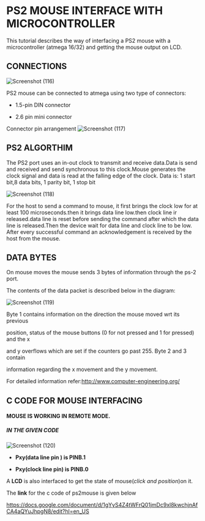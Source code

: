 # PS2 MOUSE INTERFACE WITH MICROCONTROLLER 
This tutorial describes the way of interfacing a PS2 mouse with a microcontroller
(atmega 16/32) and getting the mouse output on LCD.
## CONNECTIONS
![Screenshot (116)](https://user-images.githubusercontent.com/64007722/79949389-1f651a80-8493-11ea-84ec-bc75c745c532.png)


PS2 mouse can be connected to atmega using two type of connectors:
- 1.5-pin DIN connector

- 2.6 pin mini connector

Connector pin arrangement
![Screenshot (117)](https://user-images.githubusercontent.com/64007722/79949508-4d4a5f00-8493-11ea-8d23-af57a6881241.png)


## PS2 ALGORTHIM
The PS2 port uses an in-out clock to transmit and receive data.Data is send and
received and send synchronous to this clock.Mouse generates the clock signal and
data is read at the falling edge of the clock.
Data is: 1 start bit,8 data bits, 1 parity bit, 1 stop bit

![Screenshot (118)](https://user-images.githubusercontent.com/64007722/79949725-9e5a5300-8493-11ea-85e0-3d81b0409b39.png)



For the host to send a command to mouse, it first brings the clock low for at least
100 microseconds.then it brings data line low.then clock line ir released.data line is
reset before sending the command after which the data line is released.Then the
device wait for data line and clock line to be low. After every successful command
an acknowledgement is received by the host from the mouse. 

## DATA BYTES
On mouse moves the mouse sends 3 bytes of information through the ps-2 port.

The contents of the data packet is described below in the diagram: 

![Screenshot (119)](https://user-images.githubusercontent.com/64007722/79949942-f729eb80-8493-11ea-8754-68ab3c59db98.png)



Byte 1 contains information on the direction the mouse moved wrt its previous

position, status of the mouse buttons (0 for not pressed and 1 for pressed) and the x

and y overflows which are set if the counters go past 255. Byte 2 and 3 contain

information regarding the x movement and the y movement.

For detailed information refer:http://www.computer-engineering.org/

## C CODE FOR MOUSE INTERFACING
#### MOUSE IS WORKING IN REMOTE MODE.
##### IN THE GIVEN CODE 

![Screenshot (120)](https://user-images.githubusercontent.com/64007722/79949948-fabd7280-8493-11ea-9c55-eeac0418a07f.png)
- __Pxy(data line pin ) is PINB.1__

- __Pxy(clock line pin) is PINB.0__

A __LCD__ is also interfaced to get the state of mouse(_click and position_)on it.

The __link__ for the c code of ps2mouse is given below

https://docs.google.com/document/d/1gYyS4Z4tWFrQ01jmDc9xl8kwchjnAfCA4aQYuJhpgN8/edit?hl=en_US
